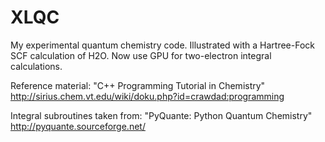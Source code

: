 # XLQC
My experimental quantum chemistry code.
Illustrated with a Hartree-Fock SCF calculation of H2O.
Now use GPU for two-electron integral calculations.

Reference material:
"C++ Programming Tutorial in Chemistry"
http://sirius.chem.vt.edu/wiki/doku.php?id=crawdad:programming

Integral subroutines taken from:
"PyQuante: Python Quantum Chemistry"
http://pyquante.sourceforge.net/
